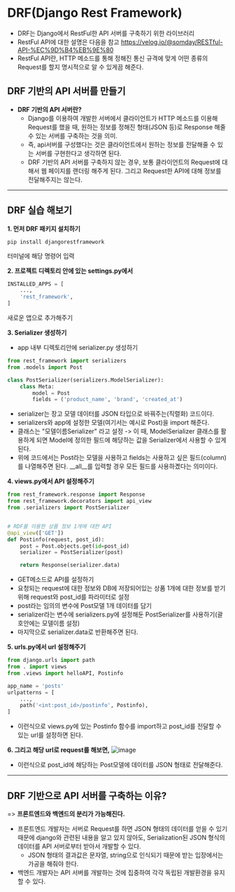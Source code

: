 # DRF(Django Rest Framework)
- DRF는 Django에서 RestFul한 API 서버를 구축하기 위한 라이브러리
- RestFul API에 대한 설명은 다음을 참고 https://velog.io/@somday/RESTful-API-%EC%9D%B4%EB%9E%80
- RestFul API란, HTTP 메소드를 통해 정해진 통신 규격에 맞게 어떤 종류의 Request를 할지 명시적으로 알 수 있게끔 해준다.


## DRF 기반의 API 서버를 만들기
- **DRF 기반의 API 서버란?**
  - Django를 이용하여 개발한 서버에서 클라이언트가 HTTP 메소드를 이용해 Request를 했을 때, 원하는 정보를 정해진 형태(JSON 등)로 Response 해줄 수 있는 서버를 구축하는 것을 의미. 
  - 즉, api서버를 구성했다는 것은 클라이언트에서 원하는 정보를 전달해줄 수 있는 서버를 구현한다고 생각하면 된다.
  - DRF 기반의 API 서버를 구축하지 않는 경우, 보통 클라이언트의 Request에 대해서 웹 페이지를 랜더링 해주게 된다. 그리고 Request한 API에 대해 정보를 전달해주지는 않는다.

* * *

## DRF 실습 해보기
**1. 먼저 DRF 패키지 설치하기**
```
pip install djangorestframework
```
터미널에 해당 명령어 입력


**2. 프로젝트 디렉토리 안에 있는 settings.py에서** 
```python
INSTALLED_APPS = [
    ...,
    'rest_framework',
]
```
새로운 앱으로 추가해주기


**3. Serializer 생성하기**
- app 내부 디렉토리안에 serializer.py 생성하기
```python
from rest_framework import serializers
from .models import Post

class PostSerializer(serializers.ModelSerializer):
    class Meta:
        model = Post
        fields = ('product_name', 'brand', 'created_at')
```
- serializer는 장고 모델 데이터를 JSON 타입으로 바꿔주는(직렬화) 코드이다.
- serializers와 app에 설정한 모델(여기서는 예시로 Post)을 import 해준다.
- 클래스는 "모델이름Serializer" 라고 설정 -> 이 때, ModelSerializer 클래스를 활용하게 되면 Model에 정의한 필드에 해당하는 값을 Serializer에서 사용할 수 있게 된다.
- 위에 코드에서는 Post라는 모델을 사용하고 fields는 사용하고 싶은 필드(column)를 나열해주면 된다. __all__를 입력할 경우 모든 필드를 사용하곘다는 의미이다. 


**4. views.py에서 API 설정해주기**
```python
from rest_framework.response import Response
from rest_framework.decorators import api_view
from .serializers import PostSerializer


# RDF를 이용한 상품 정보 1개에 대한 API
@api_view(['GET'])
def Postinfo(request, post_id):
    post = Post.objects.get(id=post_id)
    serializer = PostSerializer(post)

    return Response(serializer.data)
```
- GET메소드로 API를 설정하기
- 요청되는 request에 대한 정보와 DB에 저장되어있는 상품 1개에 대한 정보를 받기 위해 request와 post_id를 파라미터로 설정
- post라는 임의의 변수에 Post모델 1개 데이터를 담기
- serializer라는 변수에 serializers.py에 설정해둔 PostSerializer를 사용하기(괄호안에는 모델이름 설정)
- 마지막으로 serializer.data로 반환해주면 된다.


**5. urls.py에서 url 설정해주기**
```python
from django.urls import path
from . import views
from .views import helloAPI, Postinfo

app_name = 'posts'
urlpatterns = [
    ...,
    path('<int:post_id>/postinfo', Postinfo),
]
```
- 이런식으로 views.py에 있는 Postinfo 함수를 import하고 post_id를 전달할 수 있는 url를 설정하면 된다.


**6. 그리고 해당 url로 request를 해보면,**
![image](https://user-images.githubusercontent.com/95380638/149622616-d0e6631a-ca45-4186-8302-8eb38ad4a83e.png)
- 이런식으로 post_id에 해당하는 Post모델에 데이터를 JSON 형태로 전달해준다.

* * * 
## DRF 기반으로 API 서버를 구축하는 이유?
=> **프론트엔드와 백엔드의 분리가 가능해진다.**

- 프론트엔드 개발자는 서버로 Request를 하면 JSON 형태의 데이터를 얻을 수 있기 때문에 django와 관련된 내용을 알고 있지 않아도, Serialization된 JSON 형식의 데이터를 API 서버로부터 받아서 개발할 수 있다.
  - JSON 형태의 결과값은 문자열, string으로 인식되기 때문에 받는 입장에서는 가공을 해줘야 한다.
- 백엔드 개발자는 API 서버를 개발하는 것에 집중하여 각각 독립된 개발환경을 유지할 수 있다. 

